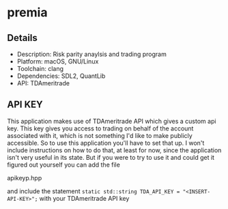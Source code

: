 # premia

Details
--------
- Description: Risk parity anaylsis and trading program
- Platform: macOS, GNU/Linux
- Toolchain: clang
- Dependencies: SDL2, QuantLib
- API: TDAmeritrade

API KEY
--------

This application makes use of TDAmeritrade API which gives a custom api key. This key gives you access to trading on behalf of the account associated with it, which is not something I'd like to make publicly accessible. So to use this application you'll have to set that up. I won't include instructions on how to do that, at least for now, since the application isn't very useful in its state. But if you were to try to use it and could get it figured out yourself you can add the file 

apikeyp.hpp

and include the statement `static std::string TDA_API_KEY = "<INSERT-API-KEY>";` with your TDAmeritrade API key

